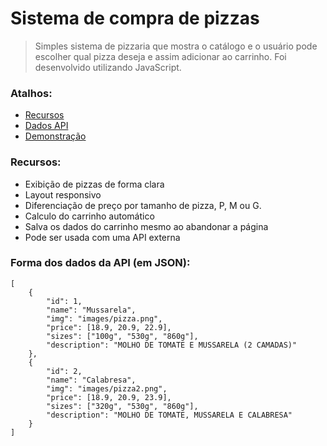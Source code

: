 # Sistema de compra de pizzas
> Simples sistema de pizzaria que mostra o catálogo e o usuário pode escolher qual pizza deseja e assim adicionar ao carrinho. Foi desenvolvido utilizando JavaScript.

### Atalhos:
- [Recursos](#recursos)
- [Dados API](#forma-dos-dados-da-api-em-json)
- [Demonstração](https://fernandonetom.github.io/compra-de-pizzas/)

### Recursos:
 - Exibição de pizzas de forma clara
 - Layout responsivo
 - Diferenciação de preço por tamanho de pizza, P, M ou G.
 - Calculo do carrinho automático
 - Salva os dados do carrinho mesmo ao abandonar a página
 - Pode ser usada com uma API externa
 
 ### Forma dos dados da API (em JSON):
```
[
	{
		"id": 1,
		"name": "Mussarela",
		"img": "images/pizza.png",
		"price": [18.9, 20.9, 22.9],
		"sizes": ["100g", "530g", "860g"],
		"description": "MOLHO DE TOMATE E MUSSARELA (2 CAMADAS)"
	},
	{
		"id": 2,
		"name": "Calabresa",
		"img": "images/pizza2.png",
		"price": [18.9, 20.9, 23.9],
		"sizes": ["320g", "530g", "860g"],
		"description": "MOLHO DE TOMATE, MUSSARELA E CALABRESA"
	}
]
```

